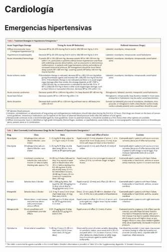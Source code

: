 # Cardiología
## Emergencias hipertensivas
![estrategias de tto emergencias HTA](/cardiologia/tto_emergencias_hta.jpeg)
![fcos emergencias HTA](/cardiologia/fcos_emergencias_hta.jpeg)

